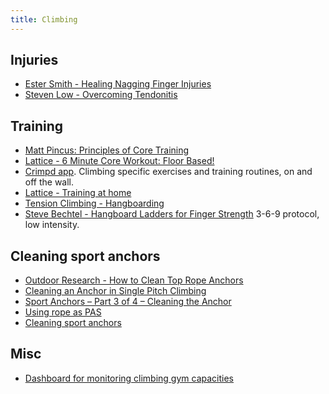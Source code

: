 ```yaml
---
title: Climbing
---
```


## Injuries

- [Ester Smith - Healing Nagging Finger Injuries](https://eu.blackdiamondequipment.com/en_GB/esther-smith-nagging-finger-injuries/esther-smith-nagging-finger-injuries.html)
- [Steven Low - Overcoming Tendonitis](https://stevenlow.org/overcoming-tendonitis/)

## Training

- [Matt Pincus: Principles of Core Training](https://www.trainingbeta.com/matt-pincus-principles-of-core-training/)
- [Lattice - 6 Minute Core Workout: Floor Based!](https://www.youtube.com/watch?v=MRY9RG3ewTQ)
- [Crimpd app](https://www.crimpd.com/). Climbing specific exercises and training routines, on and off the wall.
- [Lattice - Training at home](https://www.youtube.com/watch?v=FEq_QANqEmI)
- [Tension Climbing - Hangboarding](https://www.tensionclimbing.com/hangboarding-a-way/)
- [Steve Bechtel - Hangboard Ladders for Finger Strength](https://www.climbing.com/skills/training-hangboard-ladders-for-finger-strength/) 3-6-9 protocol, low intensity.

## Cleaning sport anchors

- [Outdoor Research - How to Clean Top Rope Anchors](https://www.youtube.com/watch?v=WzmbTHe_ql0)
- [Cleaning an Anchor in Single Pitch Climbing](https://americanalpineclub.org/resources-blog/2016/3/15/5ipkouk0id07cgc3dqks4fljnsgnx6)
- [Sport Anchors – Part 3 of 4 – Cleaning the Anchor](https://www.vdiffclimbing.com/clean-bolted-anchor/)
- [Using rope as PAS](https://www.mountainproject.com/forum/topic/108506432/anything-wrong-with-this-pas#ForumMessage-108507208)
- [Cleaning sport anchors](https://www.youtube.com/watch?v=G7N5RcsSyUw)

## Misc

- [Dashboard for monitoring climbing gym capacities](https://docs.google.com/spreadsheets/d/e/2PACX-1vRw11YryD8ctlhJfqu418z0ivynQcaxZ0pbSPtVzt9GlcKvZEj5qEFYI3zuKY2evLTAeELbK9EeEQmy/pubhtml?gid=1844235440&single=true) 
